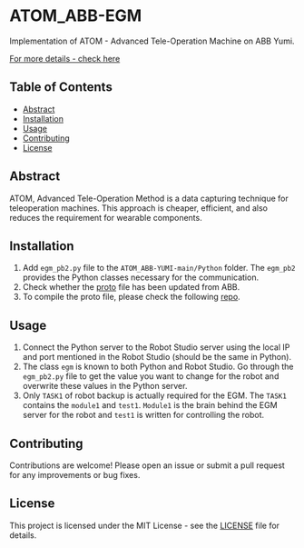 # ATOM_ABB-EGM

Implementation of ATOM - Advanced Tele-Operation Machine on ABB Yumi.

[For more details - check here](https://github.com/bestin-07/ATOM)

## Table of Contents
- [Abstract](#abstract)
- [Installation](#installation)
- [Usage](#usage)
- [Contributing](#contributing)
- [License](#license)

## Abstract
ATOM, Advanced Tele-Operation Method is a data capturing technique for teleoperation machines. This approach is cheaper, efficient, and also reduces the requirement for wearable components.

## Installation
1. Add `egm_pb2.py` file to the `ATOM_ABB-YUMI-main/Python` folder. The `egm_pb2` provides the Python classes necessary for the communication.
2. Check whether the [proto](https://github.com/ros-industrial/abb_libegm/blob/master/proto/egm.proto) file has been updated from ABB.
3. To compile the proto file, please check the following [repo](https://github.com/bestin-07/ABB_EGM_PYTHON).

## Usage
1. Connect the Python server to the Robot Studio server using the local IP and port mentioned in the Robot Studio (should be the same in Python).
2. The class `egm` is known to both Python and Robot Studio. Go through the `egm_pb2.py` file to get the value you want to change for the robot and overwrite these values in the Python server.
3. Only `TASK1` of robot backup is actually required for the EGM. The `TASK1` contains the `module1` and `test1`. `Module1` is the brain behind the EGM server for the robot and `test1` is written for controlling the robot.

## Contributing
Contributions are welcome! Please open an issue or submit a pull request for any improvements or bug fixes.

## License
This project is licensed under the MIT License - see the [LICENSE](LICENSE) file for details.
